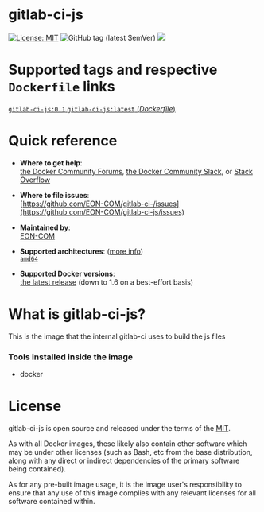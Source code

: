 # gitlab-ci-js

[![License: MIT](https://img.shields.io/badge/License-MIT-yellow.svg?color=blue)](https://opensource.org/licenses/MIT)
![GitHub tag (latest SemVer)](https://img.shields.io/github/tag/EON-COM/gitlab-ci-js.svg?color=blue)
[![](https://images.microbadger.com/badges/image/eoncom/gitlab-ci-js.svg)](https://microbadger.com/images/eoncom/gitlab-ci-js "Get your own image badge on microbadger.com")

# Supported tags and respective `Dockerfile` links

[`gitlab-ci-js:0.1` `gitlab-ci-js:latest` (*Dockerfile*)](https://github.com/EON-COM/gitlab-ci-js/blob/master/Dockerfile)

# Quick reference

-	**Where to get help**:  
	[the Docker Community Forums](https://forums.docker.com/), [the Docker Community Slack](https://blog.docker.com/2016/11/introducing-docker-community-directory-docker-community-slack/), or [Stack Overflow](https://stackoverflow.com/search?tab=newest&q=docker)

-	**Where to file issues**:  
	[https://github.com/EON-COM/gitlab-ci-/issues](https://github.com/EON-COM/gitlab-ci-js/issues)

-	**Maintained by**:  
	[EON-COM](https://github.com/EON-COM/gitlab-ci-js/issues)

-	**Supported architectures**: ([more info](https://github.com/docker-library/official-images#architectures-other-than-amd64))  
	[`amd64`](https://hub.docker.com/r/eoncom/gitlab-ci-js/)

-	**Supported Docker versions**:  
	[the latest release](https://github.com/docker/docker-ce/releases/latest) (down to 1.6 on a best-effort basis)

# What is gitlab-ci-js?

This is the image that the internal gitlab-ci uses to build the js files

### Tools installed inside the image
- docker

# License

gitlab-ci-js is open source and released under the terms of the [MIT](https://opensource.org/licenses/MIT).

As with all Docker images, these likely also contain other software which may be under other licenses (such as Bash, etc from the base distribution, along with any direct or indirect dependencies of the primary software being contained).

As for any pre-built image usage, it is the image user's responsibility to ensure that any use of this image complies with any relevant licenses for all software contained within.
